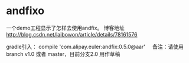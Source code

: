 # andfixo
一个demo工程显示了怎样去使用andfix。
博客地址  http://blog.csdn.net/laibowon/article/details/78161576

gradle引入： compile 'com.alipay.euler:andfix:0.5.0@aar'    
备注：请使用branch v1.0 或者 master，目前分支2.0 用作草稿


